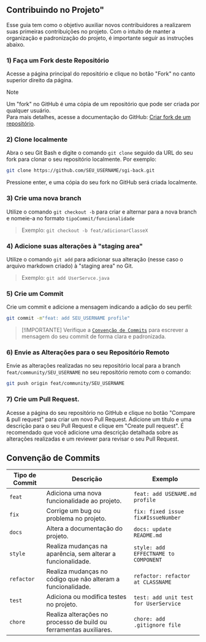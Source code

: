 ##  Contribuindo no Projeto"
Esse guia tem como o objetivo auxiliar novos contribuidores a realizarem suas primeiras contribuições no projeto. Com o intuito de manter a organização e padronização do projeto, é importante seguir as instruções abaixo.
### 1) Faça um **Fork** deste Repositório
Acesse a página principal do repositório e clique no botão "Fork" no canto superior direito da página.
> [!NOTE]  
> Um "fork" no GitHub é uma cópia de um repositório que pode ser criada por qualquer usuário. <br>
> Para mais detalhes, acesse a documentação do GitHub: [Criar fork de um repositório](https://docs.github.com/pt/pull-requests/collaborating-with-pull-requests/working-with-forks/fork-a-repo).

### 2) Clone localmente
Abra o seu Git Bash e digite o comando `git clone` seguido da URL do seu fork para clonar o seu repositório localmente. Por exemplo:
```bash
git clone https://github.com/SEU_USERNAME/sgi-back.git
```
Pressione enter, e uma cópia do seu fork no GitHub será criada localmente.

### 3) Crie uma nova **branch**
Utilize o comando `git checkout -b` para criar e alternar para a nova branch e nomeie-a no formato `tipoCommit/funcionalidade`
> Exemplo: `git checkout -b feat/adicionarClasseX`

### 4) Adicione suas alterações à "staging area"
Utilize o comando `git add` para adicionar sua alteração (nesse caso o arquivo markdown criado)  à "staging area" no Git.
>Exemplo: `git add UserServce.java`
### 5) Crie um Commit
Crie um commit e adicione a mensagem indicando a adição do seu perfil:
```bash
git commit -m"feat: add SEU_USERNAME profile"
```
>[!IMPORTANTE]
> Verifique a [`Convenção de Commits`](https://github.com/lmtsufape/sgi-back/main/CONTRIBUTING.md#conven%C3%A7%C3%A3o-de-commits) para escrever a mensagem do seu commit de forma clara e padronizada.

### 6) Envie as Alterações para o seu Repositório Remoto
Envie as alterações realizadas no seu repositório local para a branch `feat/community/SEU_USERNAME` no seu repositório remoto com o comando:
```bash
git push origin feat/community/SEU_USERNAME
```

### 7) Crie um **Pull Request**.
Acesse a página do seu repositório no GitHub e clique no botão "Compare & pull request" para criar um novo Pull Request. Adicione um título e uma descrição para o seu Pull Request e clique em "Create pull request".
É recomendado que você adicione uma descrição detalhada sobre as alterações realizadas e um reviewer para revisar o seu Pull Request.

## Convenção de Commits

| Tipo de Commit | Descrição                                                          | Exemplo                               |
|----------------|--------------------------------------------------------------------|---------------------------------------|
| `feat`         | Adiciona uma nova funcionalidade ao projeto.                       | `feat: add USENAME.md profile`        |
| `fix`          | Corrige um bug ou problema no projeto.                             | `fix: fixed issue fix#IssueNumber`    |
| `docs`         | Altera a documentação do projeto.                                  | `docs: update README.md`              |
| `style`        | Realiza mudanças na aparência, sem alterar a funcionalidade.       | `style: add EFFECTNAME to COMPONENT`  |
| `refactor`     | Realiza mudanças no código que não alteram a funcionalidade.       | `refactor: refactor at CLASSNAME`     |
| `test`         | Adiciona ou modifica testes no projeto.                            | `test: add unit test for UserService` |
| `chore`        | Realiza alterações no processo de build ou ferramentas auxiliares. | `chore: add .gitignore file`          |